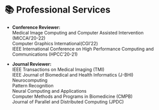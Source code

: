 # 📚 Professional Services

- **Conference Reviewer:**\
Medical Image Computing and Computer Assisted Intervention (MICCAI’20-22)\
Computer Graphics International(CGI’22)\
IEEE International Conference on High Performance Computing and Communications (HPCC’20-21)

-  **Journal Reviewer:**\
IEEE Transactions on Medical Imaging (TMI)\
IEEE Journal of Biomedical and Health Informatics (J-BHI)\
Neurocomputing\
Pattern Recognition\
Neural Computing and Applications\
Computer Methods and Programs in Biomedicine (CMPB)\
Journal of Parallel and Distributed Computing (JPDC)
